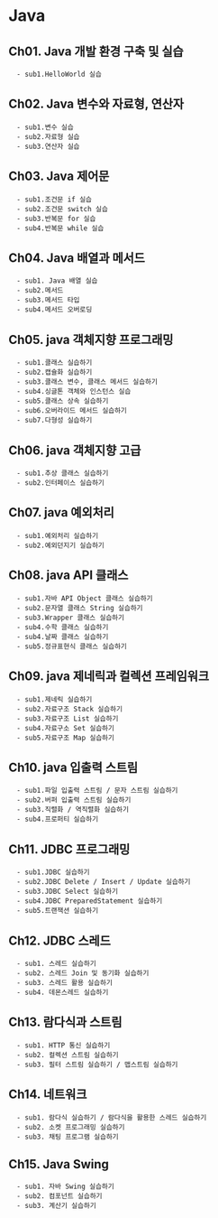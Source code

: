# Java

## Ch01. Java 개발 환경 구축 및 실습
      - sub1.HelloWorld 실습
      
## Ch02. Java 변수와 자료형, 연산자
      - sub1.변수 실습
      - sub2.자료형 실습
      - sub3.연산자 실습 
      
## Ch03. Java 제어문
      - sub1.조건문 if 실습
      - sub2.조건문 switch 실습
      - sub3.반복문 for 실습
      - sub4.반복문 while 실습
      
## Ch04. Java 배열과 메서드
      - sub1. Java 배열 실습
      - sub2.메서드
      - sub3.메서드 타입
      - sub4.메서드 오버로딩
      
## Ch05. java 객체지향 프로그래밍
      - sub1.클래스 실습하기
      - sub2.캡슐화 실습하기
      - sub3.클래스 변수, 클래스 메서드 실습하기
      - sub4.싱글톤 객체와 인스턴스 실습
      - sub5.클래스 상속 실습하기
      - sub6.오버라이드 메서드 실습하기
      - sub7.다형성 실습하기
## Ch06. java 객체지향 고급
      - sub1.추상 클래스 실습하기
      - sub2.인터페이스 실습하기
## Ch07. java 예외처리
      - sub1.예외처리 실습하기
      - sub2.예외던지기 실습하기
## Ch08. java API 클래스
      - sub1.자바 API Object 클래스 실습하기
      - sub2.문자열 클래스 String 실습하기	
      - sub3.Wrapper 클래스 실습하기	
      - sub4.수학 클래스 실습하기
      - sub4.날짜 클래스 실습하기
      - sub5.정규표현식 클래스 실습하기
## Ch09. java 제네릭과 컬렉션 프레임워크
      - sub1.제네릭 실습하기
      - sub2.자료구조 Stack 실습하기
      - sub3.자료구조 List 실습하기
      - sub4.자료구소 Set 실습하기
      - sub5.자료구조 Map 실습하기
## Ch10. java 입출력 스트림
      - sub1.파일 입출력 스트림 / 문자 스트림 실습하기
      - sub2.버퍼 입출력 스트림 실습하기
      - sub3.직렬화 / 역직렬화 실습하기 
      - sub4.프로퍼티 실습하기 
## Ch11. JDBC 프로그래밍
      - sub1.JDBC 실습하기
      - sub2.JDBC Delete / Insert / Update 실습하기
      - sub3.JDBC Select 실습하기
      - sub4.JDBC PreparedStatement 실습하기
      - sub5.트랜잭션 실습하기 
## Ch12. JDBC 스레드
      - sub1. 스레드 실습하기
      - sub2. 스레드 Join 및 동기화 실습하기
      - sub3. 스레드 활용 실습하기
      - sub4. 데몬스레드 실습하기
## Ch13. 람다식과 스트림
      - sub1. HTTP 통신 실습하기
      - sub2. 컬렉션 스트림 실습하기
      - sub3. 필터 스트림 실습하기 / 맵스트림 실습하기
## Ch14. 네트워크
      - sub1. 람다식 실습하기 / 람다식을 활용한 스레드 실습하기
      - sub2. 소켓 프로그래밍 실습하기
      - sub3. 채팅 프로그램 실습하기 
## Ch15. Java Swing
      - sub1. 자바 Swing 실습하기
      - sub2. 컴포넌트 실습하기
      - sub3. 계산기 실습하기 

